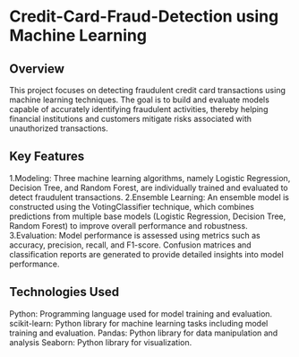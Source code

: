 
# Credit-Card-Fraud-Detection using Machine Learning




## Overview
This project focuses on detecting fraudulent credit card transactions using machine learning techniques. The goal is to build and evaluate models capable of accurately identifying fraudulent activities, thereby helping financial institutions and customers mitigate risks associated with unauthorized transactions.
## Key Features
1.Modeling: Three machine learning algorithms, namely Logistic Regression, Decision Tree, and Random Forest, are individually trained and evaluated to detect fraudulent transactions.
 2.Ensemble Learning: An ensemble model is constructed using the VotingClassifier technique, which combines predictions from multiple base models (Logistic Regression, Decision Tree, Random Forest) to improve overall performance and robustness. 
 3.Evaluation: Model performance is assessed using metrics such as accuracy, precision, recall, and F1-score. Confusion matrices and classification reports are generated to provide detailed insights into model performance.


## Technologies Used
Python: Programming language used for model training and evaluation. scikit-learn: Python library for machine learning tasks including model training and evaluation. Pandas: Python library for data manipulation and analysis Seaborn: Python library for visualization.
